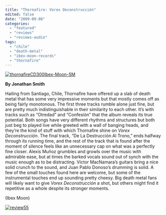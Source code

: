 ```yaml
---
title: "Thornafire: Vorex Deconstrucción"
edited: false
date: "2009-09-08"
categories:
  - "featured"
  - "reviews"
  - "reviews-audio"
tags:
  - "chile"
  - "death-metal"
  - "ibex-moon-records"
  - "thornafire"
---
```


[![thornafireCD300Ibex-Moon-SM](http://www.hellbound.ca/wp-content/uploads/2009/09/thornafireCD300Ibex-Moon-SM.jpg "thornafireCD300Ibex-Moon-SM")](http://www.hellbound.ca/wp-content/uploads/2009/09/thornafireCD300Ibex-Moon-SM.jpg)

**By Jonathan Smith**

Hailing from Santiago, Chile, Thornafire have offered up a slab of death metal that has some very impressive moments but that mostly comes off as being fairly monotonous. The first three tracks rumble alone just fine, but are pretty much indistinguishable in their similarity to each other. It’s with tracks such as “Otredad” and “Confesión” that the album reveals its true potential. Both songs have very different rhythms and structures but both just beg to played live while greeted with a wall of banging heads, and they’re the kind of stuff with which Thornafire shine on _Vorex Deconstrucción_. The final track, “De La Destrucción Al Trono,” ends halfway through its running time, and the rest of the track that is found after the moment of silence feels like an unnecessary cap on what was a perfectly fine closer. Alexis Muñoz grumbles and growls over the music with admirable ease, but at times the barked vocals sound out of synch with the music enough as to be distracting. Víctor MacNamara’s guitars bring a nice solid crunch to the sound, and Juan Pablo Donoso’s drumming is solid. A few of the small touches found here are welcome, but some of the instrumental touches end up sounding pretty cheesy. Big death metal fans will likely want to give _Vorex Deconstrucción_ a shot, but others might find it repetitive as a whole despite its stronger moments.

(Ibex Moon)

[![review55](http://www.hellbound.ca/wp-content/uploads/2009/07/review55.png "review55")](http://www.hellbound.ca/wp-content/uploads/2009/07/review55.png)
